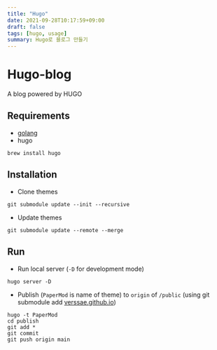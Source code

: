```yaml
---
title: "Hugo"
date: 2021-09-28T10:17:59+09:00
draft: false
tags: [hugo, usage]
summary: Hugo로 블로그 만들기
---
```

# Hugo-blog
A blog powered by HUGO 
## Requirements
* [golang](https://golang.org/dl/)
* hugo
```
brew install hugo
```
## Installation
* Clone themes 
```
git submodule update --init --recursive
```
* Update themes
```
git submodule update --remote --merge
```
## Run
* Run local server (`-D` for development mode)
```
hugo server -D
```
* Publish (`PaperMod` is name of theme) to `origin` of `/public` (using git submodule add [verssae.github.io](https://verssae.github.io))
```
hugo -t PaperMod
cd publish
git add *
git commit
git push origin main
```
